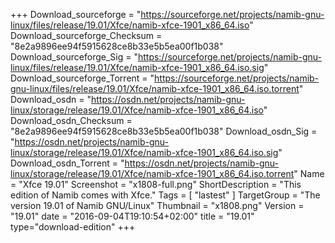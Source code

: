 +++
Download_sourceforge = "https://sourceforge.net/projects/namib-gnu-linux/files/release/19.01/Xfce/namib-xfce-1901_x86_64.iso"
Download_sourceforge_Checksum = "8e2a9896ee94f5915628ce8b33e5b5ea00f1b038"
Download_sourceforge_Sig = "https://sourceforge.net/projects/namib-gnu-linux/files/release/19.01/Xfce/namib-xfce-1901_x86_64.iso.sig"
Download_sourceforge_Torrent = "https://sourceforge.net/projects/namib-gnu-linux/files/release/19.01/Xfce/namib-xfce-1901_x86_64.iso.torrent"
Download_osdn = "https://osdn.net/projects/namib-gnu-linux/storage/release/19.01/Xfce/namib-xfce-1901_x86_64.iso"
Download_osdn_Checksum = "8e2a9896ee94f5915628ce8b33e5b5ea00f1b038"
Download_osdn_Sig = "https://osdn.net/projects/namib-gnu-linux/storage/release/19.01/Xfce/namib-xfce-1901_x86_64.iso.sig"
Download_osdn_Torrent = "https://osdn.net/projects/namib-gnu-linux/storage/release/19.01/Xfce/namib-xfce-1901_x86_64.iso.torrent"
Name = "Xfce 19.01"
Screenshot = "x1808-full.png"
ShortDescription = "This edition of Namib comes with Xfce."
Tags = [ "lastest" ]
TargetGroup = "The version 19.01 of Namib GNU/Linux"
Thumbnail = "x1808.png"
Version = "19.01"
date = "2016-09-04T19:10:54+02:00"
title = "19.01"
type="download-edition"
+++
